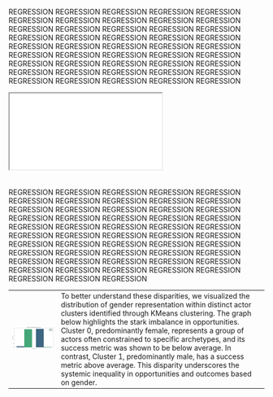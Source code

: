 REGRESSION REGRESSION REGRESSION REGRESSION REGRESSION REGRESSION REGRESSION REGRESSION REGRESSION REGRESSION REGRESSION REGRESSION REGRESSION REGRESSION REGRESSION REGRESSION REGRESSION REGRESSION REGRESSION REGRESSION REGRESSION REGRESSION REGRESSION REGRESSION REGRESSION REGRESSION REGRESSION REGRESSION REGRESSION REGRESSION REGRESSION REGRESSION REGRESSION REGRESSION REGRESSION REGRESSION REGRESSION REGRESSION REGRESSION REGRESSION REGRESSION REGRESSION REGRESSION REGRESSION REGRESSION<br>

<iframe src="assets/interactive/age_distribution.html" class="interactive-career"></iframe>


<br>REGRESSION REGRESSION REGRESSION REGRESSION REGRESSION REGRESSION REGRESSION REGRESSION REGRESSION REGRESSION REGRESSION REGRESSION REGRESSION REGRESSION REGRESSION REGRESSION REGRESSION REGRESSION REGRESSION REGRESSION REGRESSION REGRESSION REGRESSION REGRESSION REGRESSION REGRESSION REGRESSION REGRESSION REGRESSION REGRESSION REGRESSION REGRESSION REGRESSION REGRESSION REGRESSION REGRESSION REGRESSION REGRESSION REGRESSION REGRESSION REGRESSION REGRESSION REGRESSION REGRESSION REGRESSION REGRESSION REGRESSION REGRESSION REGRESSION REGRESSION REGRESSION REGRESSION REGRESSION <br>

<table class="image-text-table">
  <tr>
    <td><img src="assets/media/gender_proportion.jpg" alt="plot" class="img-gender-proportion"></td>
    <td class="text">
      To better understand these disparities, we visualized the distribution of gender representation within distinct actor clusters identified through KMeans clustering. The graph below highlights the stark imbalance in opportunities. Cluster 0, predominantly female, represents a group of actors often constrained to specific archetypes, and its success metric was shown to be below average. In contrast, Cluster 1, predominantly male, has a success metric above average. This disparity underscores the systemic inequality in opportunities and outcomes based on gender.
    </td>
  </tr>
</table>